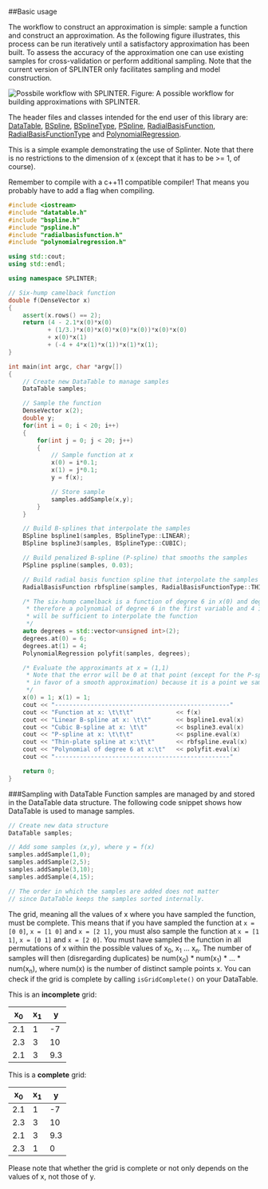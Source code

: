 
##Basic usage

The workflow to construct an approximation is simple: sample a function and construct an approximation. As the following figure illustrates, this process can be run iteratively until a satisfactory approximation has been built. To assess the accuracy of the approximation one can use existing samples for cross-validation or perform additional sampling. Note that the current version of SPLINTER only facilitates sampling and model construction. 

![Possbile workflow with SPLINTER.](../assets/workflow.png)
Figure: A possible workflow for building approximations with SPLINTER.

The header files and classes intended for the end user of this library are:
[DataTable](../include/datatable.h), [BSpline](../include/bspline.h), [BSplineType](../include/bspline.h), [PSpline](../include/pspline.h), [RadialBasisFunction](../include/radialbasisfunction.h), [RadialBasisFunctionType](../include/radialbasisfunctionterm.h) and [PolynomialRegression](../include/polynomialregression.h).

This is a simple example demonstrating the use of Splinter. Note that there is no restrictions to the dimension of x (except that it has to be >= 1, of course).

Remember to compile with a c++11 compatible compiler! That means you probably have to add a flag when compiling.

```c++
#include <iostream>
#include "datatable.h"
#include "bspline.h"
#include "pspline.h"
#include "radialbasisfunction.h"
#include "polynomialregression.h"

using std::cout;
using std::endl;

using namespace SPLINTER;

// Six-hump camelback function
double f(DenseVector x)
{
    assert(x.rows() == 2);
    return (4 - 2.1*x(0)*x(0)
           + (1/3.)*x(0)*x(0)*x(0)*x(0))*x(0)*x(0)
           + x(0)*x(1)
           + (-4 + 4*x(1)*x(1))*x(1)*x(1);
}

int main(int argc, char *argv[])
{
    // Create new DataTable to manage samples
    DataTable samples;

    // Sample the function
    DenseVector x(2);
    double y;
    for(int i = 0; i < 20; i++)
    {
        for(int j = 0; j < 20; j++)
        {
            // Sample function at x
            x(0) = i*0.1;
            x(1) = j*0.1;
            y = f(x);

            // Store sample
            samples.addSample(x,y);
        }
    }

    // Build B-splines that interpolate the samples
    BSpline bspline1(samples, BSplineType::LINEAR);
    BSpline bspline3(samples, BSplineType::CUBIC);

    // Build penalized B-spline (P-spline) that smooths the samples
    PSpline pspline(samples, 0.03);

    // Build radial basis function spline that interpolate the samples
    RadialBasisFunction rbfspline(samples, RadialBasisFunctionType::THIN_PLATE_SPLINE);

    /* The six-hump camelback is a function of degree 6 in x(0) and degree 4 in x(1),
     * therefore a polynomial of degree 6 in the first variable and 4 in the second
     * will be sufficient to interpolate the function
     */
    auto degrees = std::vector<unsigned int>(2);
    degrees.at(0) = 6;
    degrees.at(1) = 4;
    PolynomialRegression polyfit(samples, degrees);

    /* Evaluate the approximants at x = (1,1)
     * Note that the error will be 0 at that point (except for the P-spline, which may introduce an error
     * in favor of a smooth approximation) because it is a point we sampled at.
     */
    x(0) = 1; x(1) = 1;
    cout << "-------------------------------------------------"        << endl;
    cout << "Function at x: \t\t\t"            << f(x)                 << endl;
    cout << "Linear B-spline at x: \t\t"       << bspline1.eval(x)     << endl;
    cout << "Cubic B-spline at x: \t\t"        << bspline3.eval(x)     << endl;
    cout << "P-spline at x: \t\t\t"            << pspline.eval(x)      << endl;
    cout << "Thin-plate spline at x:\t\t"      << rbfspline.eval(x)    << endl;
    cout << "Polynomial of degree 6 at x:\t"   << polyfit.eval(x)      << endl;
    cout << "-------------------------------------------------"        << endl;

    return 0;
}
```

###Sampling with DataTable
Function samples are managed by and stored in the DataTable data structure. The following code snippet shows how DataTable is used to manage samples. 
```c++
// Create new data structure
DataTable samples; 

// Add some samples (x,y), where y = f(x)
samples.addSample(1,0);
samples.addSample(2,5);
samples.addSample(3,10);
samples.addSample(4,15);

// The order in which the samples are added does not matter
// since DataTable keeps the samples sorted internally.
```
The grid, meaning all the values of x where you have sampled the function, must be complete. This means that if you have sampled the function at `x = [0 0]`, `x = [1 0]` and `x = [2 1]`, you must also sample the function at `x = [1 1]`, `x = [0 1]` and `x = [2 0]`. You must have sampled the function in all permutations of x within the possible values of x<sub>0</sub>, x<sub>1</sub> ... x<sub>n</sub>. The number of samples will then (disregarding duplicates) be num(x<sub>0</sub>) * num(x<sub>1</sub>) * ... * num(x<sub>n</sub>), where num(x) is the number of distinct sample points x. You can check if the grid is complete by calling `isGridComplete()` on your DataTable.


This is an **incomplete** grid:

| x<sub>0</sub>   | x<sub>1</sub>   | y   |
| --------------- | --------------- | --- |
| 2.1             | 1               | -7  |
| 2.3             | 3               | 10  |
| 2.1             | 3               | 9.3 |


This is a **complete** grid:

| x<sub>0</sub>   | x<sub>1</sub>   | y   |
| --------------- | --------------- | --- |
| 2.1             | 1               | -7  |
| 2.3             | 3               | 10  |
| 2.1             | 3               | 9.3 |
| 2.3             | 1               | 0   |

Please note that whether the grid is complete or not only depends on the values of x, not those of y.
